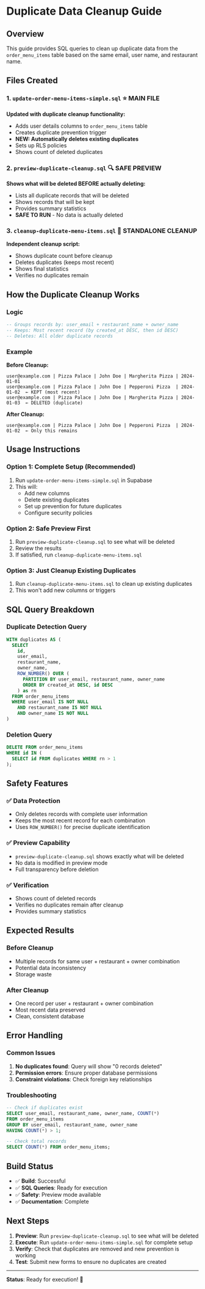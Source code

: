 # Duplicate Data Cleanup Guide

## Overview
This guide provides SQL queries to clean up duplicate data from the `order_menu_items` table based on the same email, user name, and restaurant name.

## Files Created

### 1. `update-order-menu-items-simple.sql` ⭐ **MAIN FILE**
**Updated with duplicate cleanup functionality:**
- Adds user details columns to `order_menu_items` table
- Creates duplicate prevention trigger
- **NEW: Automatically deletes existing duplicates**
- Sets up RLS policies
- Shows count of deleted duplicates

### 2. `preview-duplicate-cleanup.sql` 🔍 **SAFE PREVIEW**
**Shows what will be deleted BEFORE actually deleting:**
- Lists all duplicate records that will be deleted
- Shows records that will be kept
- Provides summary statistics
- **SAFE TO RUN** - No data is actually deleted

### 3. `cleanup-duplicate-menu-items.sql` 🧹 **STANDALONE CLEANUP**
**Independent cleanup script:**
- Shows duplicate count before cleanup
- Deletes duplicates (keeps most recent)
- Shows final statistics
- Verifies no duplicates remain

## How the Duplicate Cleanup Works

### Logic
```sql
-- Groups records by: user_email + restaurant_name + owner_name
-- Keeps: Most recent record (by created_at DESC, then id DESC)
-- Deletes: All older duplicate records
```

### Example
**Before Cleanup:**
```
user@example.com | Pizza Palace | John Doe | Margherita Pizza | 2024-01-01
user@example.com | Pizza Palace | John Doe | Pepperoni Pizza  | 2024-01-02  ← KEPT (most recent)
user@example.com | Pizza Palace | John Doe | Margherita Pizza | 2024-01-03  ← DELETED (duplicate)
```

**After Cleanup:**
```
user@example.com | Pizza Palace | John Doe | Pepperoni Pizza  | 2024-01-02  ← Only this remains
```

## Usage Instructions

### Option 1: Complete Setup (Recommended)
1. Run `update-order-menu-items-simple.sql` in Supabase
2. This will:
   - Add new columns
   - Delete existing duplicates
   - Set up prevention for future duplicates
   - Configure security policies

### Option 2: Safe Preview First
1. Run `preview-duplicate-cleanup.sql` to see what will be deleted
2. Review the results
3. If satisfied, run `cleanup-duplicate-menu-items.sql`

### Option 3: Just Cleanup Existing Duplicates
1. Run `cleanup-duplicate-menu-items.sql` to clean up existing duplicates
2. This won't add new columns or triggers

## SQL Query Breakdown

### Duplicate Detection Query
```sql
WITH duplicates AS (
  SELECT 
    id,
    user_email,
    restaurant_name,
    owner_name,
    ROW_NUMBER() OVER (
      PARTITION BY user_email, restaurant_name, owner_name 
      ORDER BY created_at DESC, id DESC
    ) as rn
  FROM order_menu_items
  WHERE user_email IS NOT NULL 
    AND restaurant_name IS NOT NULL 
    AND owner_name IS NOT NULL
)
```

### Deletion Query
```sql
DELETE FROM order_menu_items 
WHERE id IN (
  SELECT id FROM duplicates WHERE rn > 1
);
```

## Safety Features

### ✅ Data Protection
- Only deletes records with complete user information
- Keeps the most recent record for each combination
- Uses `ROW_NUMBER()` for precise duplicate identification

### ✅ Preview Capability
- `preview-duplicate-cleanup.sql` shows exactly what will be deleted
- No data is modified in preview mode
- Full transparency before deletion

### ✅ Verification
- Shows count of deleted records
- Verifies no duplicates remain after cleanup
- Provides summary statistics

## Expected Results

### Before Cleanup
- Multiple records for same user + restaurant + owner combination
- Potential data inconsistency
- Storage waste

### After Cleanup
- One record per user + restaurant + owner combination
- Most recent data preserved
- Clean, consistent database

## Error Handling

### Common Issues
1. **No duplicates found**: Query will show "0 records deleted"
2. **Permission errors**: Ensure proper database permissions
3. **Constraint violations**: Check foreign key relationships

### Troubleshooting
```sql
-- Check if duplicates exist
SELECT user_email, restaurant_name, owner_name, COUNT(*) 
FROM order_menu_items 
GROUP BY user_email, restaurant_name, owner_name 
HAVING COUNT(*) > 1;

-- Check total records
SELECT COUNT(*) FROM order_menu_items;
```

## Build Status
- ✅ **Build**: Successful
- ✅ **SQL Queries**: Ready for execution
- ✅ **Safety**: Preview mode available
- ✅ **Documentation**: Complete

## Next Steps
1. **Preview**: Run `preview-duplicate-cleanup.sql` to see what will be deleted
2. **Execute**: Run `update-order-menu-items-simple.sql` for complete setup
3. **Verify**: Check that duplicates are removed and new prevention is working
4. **Test**: Submit new forms to ensure no duplicates are created

---
**Status**: Ready for execution! 🚀
